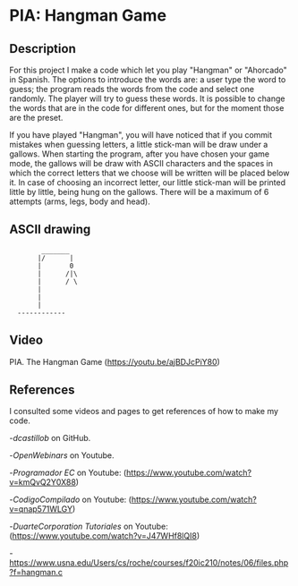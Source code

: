 # PIA: Hangman Game 

## Description

For this project I make a code which let you play "Hangman" or "Ahorcado" in Spanish. 
The options to introduce the words are: a user type the word to guess; the program reads 
the words from the code and select one randomly. The player will try to guess these words. 
It is possible to change the words that are in the code for different ones, but for the moment those are the preset.

If you have played "Hangman", you will have noticed that if you commit mistakes when guessing letters, 
a little stick-man will be draw under a gallows. When starting the program, after you have chosen your game mode, 
the gallows will be draw with ASCII characters and the spaces in which the correct letters that we choose will be 
written will be placed below it. In case of choosing an incorrect letter, our little stick-man will be printed little by little, 
being hung on the gallows. There will be a maximum of 6 attempts (arms, legs, body and head).

## ASCII drawing

```
        _______                                                                                                                  
       |/      |                                                                                                                 
       |       0                                                                                                                  
       |      /|\                                                                                                                  
       |      / \                                                                                                                 
       |                                                                                                                         
       |
       |                                                                                                                         
  ------------  
```
## Video
PIA. The Hangman Game (https://youtu.be/ajBDJcPiY80)

## References
I consulted some videos and pages to get references of how to make my code. 

-*dcastillob* on GitHub.

-*OpenWebinars* on Youtube.

-*Programador EC* on Youtube: (https://www.youtube.com/watch?v=kmQvQ2Y0X88)

-*CodigoCompilado* on Youtube: (https://www.youtube.com/watch?v=qnap571WLGY)

-*DuarteCorporation Tutoriales* on Youtube: (https://www.youtube.com/watch?v=J47WHf8lQI8)

-https://www.usna.edu/Users/cs/roche/courses/f20ic210/notes/06/files.php?f=hangman.c

